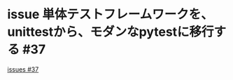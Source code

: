 # issue 単体テストフレームワークを、unittestから、モダンなpytestに移行する #37
[issues #37](https://github.com/cat2151/cat-file-watcher/issues/37)


